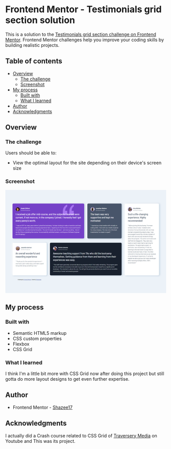 # Frontend Mentor - Testimonials grid section solution

This is a solution to the [Testimonials grid section challenge on Frontend Mentor](https://www.frontendmentor.io/challenges/testimonials-grid-section-Nnw6J7Un7). Frontend Mentor challenges help you improve your coding skills by building realistic projects. 

## Table of contents

- [Overview](#overview)
  - [The challenge](#the-challenge)
  - [Screenshot](#screenshot)
- [My process](#my-process)
  - [Built with](#built-with)
  - [What I learned](#what-i-learned)
- [Author](#author)
- [Acknowledgments](#acknowledgments)

## Overview

### The challenge

Users should be able to:

- View the optimal layout for the site depending on their device's screen size

### Screenshot

![](./screenshot.png)


## My process

### Built with

- Semantic HTML5 markup
- CSS custom properties
- Flexbox
- CSS Grid

### What I learned

I think I'm a little bit more with CSS Grid now after doing this project but still gotta do more layout designs to get even further expertise.

## Author
- Frontend Mentor - [Shazee17](https://www.frontendmentor.io/profile/Shazee17)


## Acknowledgments

I actually did a Crash course related to CSS Grid of [Traversery Media](https://www.youtube.com/watch?v=0xMQfnTU6oo&t=406s) on Youtube and This was its project.

